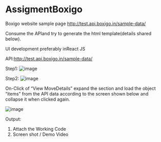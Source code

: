 # AssigmentBoxigo
Boxigo website sample page
http://test.api.boxigo.in/sample-data/

Consume the APIand try to generate the html template(details shared below).

UI development preferably inReact JS

API:http://test.api.boxigo.in/sample-data/

Step1:
 ![image](https://github.com/user-attachments/assets/6a6f26c3-776d-45d6-aca5-8bbfe0fc0d36)

Step2:
![image](https://github.com/user-attachments/assets/c782be65-da0c-4a51-b58e-9ecf48ef2df2)

On-Click  of “View MoveDetails” expand the section and load the object “items” from the API data according to the screen shown below and collapse it when clicked again.

 
 ![image](https://github.com/user-attachments/assets/99282e92-ab3e-4a04-b1b8-5bcf66d55216)



Output:
1. Attach the Working Code 
2. Screen shot / Demo Video



